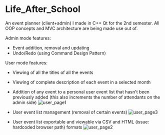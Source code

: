 # Life_After_School
An event planner (client+admin) I made in C++ Qt for the 2nd semester.
All OOP concepts and MVC architecture are being made use out of.

Admin mode features:
  
  - Event addition, removal and updating
  - Undo/Redo (using Command Design Pattern)

User mode features:

  - Viewing of all the titles of all the events

  - Viewing of complete description of each event in a selected month
  - Addition of any event to a personal user event list that hasn't been previously added (this also increments the number of attendants on the admin side)
  ![user_page1](https://user-images.githubusercontent.com/39191865/159025458-8f11f83b-fbc2-496b-ab6b-ccf5fb57ba70.png)
  
  - User event list management (removal of certain events)
  ![user_page3](https://user-images.githubusercontent.com/39191865/159025574-96033e6c-76fa-44be-9a49-ec886d8eaf72.png)

  - User event list exportable and viewable via CSV and HTML (issue: hardcoded browser path) formats
  ![user_page2](https://user-images.githubusercontent.com/39191865/159025596-32902105-7195-4a6b-9608-10def6d0ae11.png)
